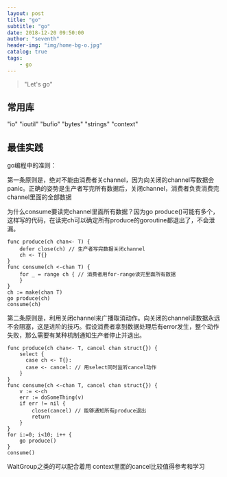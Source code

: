 ```yaml
---
layout: post
title: "go"
subtitle: "go"
date: 2018-12-20 09:50:00
author: "seventh"
header-img: "img/home-bg-o.jpg"
catalog: true
tags:
    - go
---
```


> "Let's go"

## 常用库
"io"
"ioutil"
"bufio"
"bytes"
"strings"
"context"


## 最佳实践

go编程中的准则：

第一条原则是，绝对不能由消费者关channel，因为向关闭的channel写数据会panic。正确的姿势是生产者写完所有数据后，关闭channel，消费者负责消费完channel里面的全部数据  

为什么consume要读完channel里面所有数据？因为go produce()可能有多个，这样写的代码，在读完ch可以确定所有produce的goroutine都退出了，不会泄漏。  
~~~
func produce(ch chan<- T) {
    defer close(ch) // 生产者写完数据关闭channel
    ch <- T{}
}
func consume(ch <-chan T) {
    for _ = range ch { // 消费者用for-range读完里面所有数据
    }
}
ch := make(chan T)
go produce(ch)
consume(ch)
~~~


第二条原则是，利用关闭channel来广播取消动作。向关闭的channel读数据永远不会阻塞，这是进阶的技巧。假设消费者拿到数据处理后有error发生，整个动作失败，那么需要有某种机制通知生产者停止并退出。

~~~
func produce(ch chan<- T, cancel chan struct{}) {
    select {
      case ch <- T{}:
      case <- cancel: // 用select同时监听cancel动作
    }
}
func consume(ch <-chan T, cancel chan struct{}) {
    v := <-ch
    err := doSomeThing(v)
    if err != nil {
        close(cancel) // 能够通知所有produce退出
        return
    }
}
for i:=0; i<10; i++ {
    go produce()
}
consume()
~~~

WaitGroup之类的可以配合着用
context里面的cancel比较值得参考和学习 
